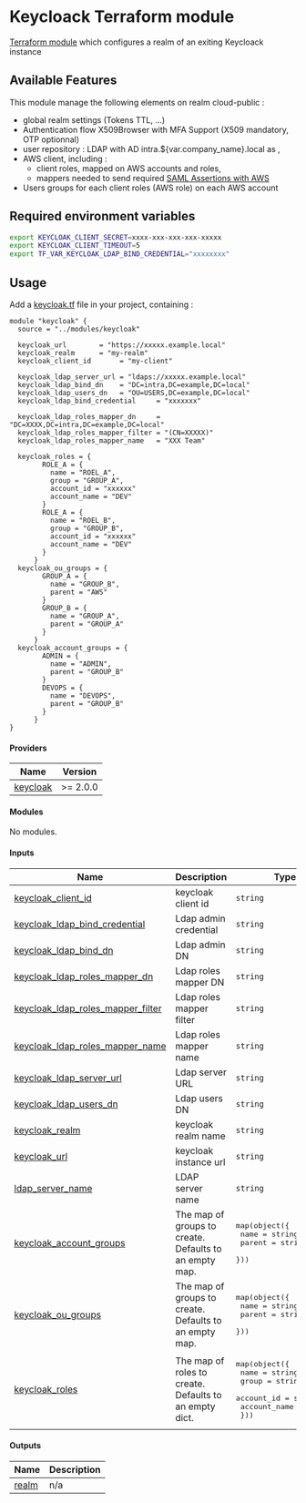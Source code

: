 <!-- BEGIN_TF_DOCS -->
# Keycloack Terraform module

[Terraform module](https://registry.terraform.io/providers/mrparkers/keycloak/latest/docs) which configures a realm of an exiting Keycloack instance

## Available Features

This module manage the following elements on realm cloud-public :
- global realm settings (Tokens TTL, ...)
- Authentication flow  X509Browser with MFA Support (X509 mandatory, OTP optionnal)
- user repository : LDAP with AD intra.${var.company_name}.local as ,
- AWS client, including :
  -  client roles, mapped on AWS accounts and roles,
  -  mappers needed to send required [SAML Assertions with AWS](https://docs.aws.amazon.com/IAM/latest/UserGuide/id_roles_providers_create_saml_assertions.html)
- Users groups for each client roles (AWS role) on each AWS account

## Required environment variables

```bash
export KEYCLOAK_CLIENT_SECRET=xxxx-xxx-xxx-xxx-xxxxx
export KEYCLOAK_CLIENT_TIMEOUT=5
export TF_VAR_KEYCLOAK_LDAP_BIND_CREDENTIAL="xxxxxxxx"
```

## Usage

Add a [keycloak.tf](../../main-orga/keycloak.tf) file in your project, containing :

```hcl
module "keycloak" {
  source = "../modules/keycloak"

  keycloak_url        = "https://xxxxx.example.local"
  keycloak_realm      = "my-realm"
  keycloak_client_id       = "my-client"

  keycloak_ldap_server_url = "ldaps://xxxxx.example.local"
  keycloak_ldap_bind_dn    = "DC=intra,DC=example,DC=local"
  keycloak_ldap_users_dn   = "OU=USERS,DC=example,DC=local"
  keycloak_ldap_bind_credential     = "xxxxxxx"

  keycloak_ldap_roles_mapper_dn     = "DC=XXXX,DC=intra,DC=example,DC=local"
  keycloak_ldap_roles_mapper_filter = "(CN=XXXXX)"
  keycloak_ldap_roles_mapper_name   = "XXX Team"

  keycloak_roles = {
        ROLE_A = {
          name = "ROEL_A",
          group = "GROUP_A",
          account_id = "xxxxxx"
          account_name = "DEV"
        }
        ROLE_A = {
          name = "ROEL_B",
          group = "GROUP_B",
          account_id = "xxxxxx"
          account_name = "DEV"
        }
      }
  keycloak_ou_groups = {
        GROUP_A = {
          name = "GROUP_B",
          parent = "AWS"
        }
        GROUP_B = {
          name = "GROUP_A",
          parent = "GROUP_A"
        }
      }
  keycloak_account_groups = {
        ADMIN = {
          name = "ADMIN",
          parent = "GROUP_B"
        }
        DEVOPS = {
          name = "DEVOPS",
          parent = "GROUP_B"
        }
      }
}
```

#### Providers

| Name | Version |
|------|---------|
| <a name="provider_keycloak"></a> [keycloak](#provider_keycloak) | >= 2.0.0 |

#### Modules

No modules.

#### Inputs

| Name | Description | Type | Default | Required |
|------|-------------|------|---------|:--------:|
| <a name="input_keycloak_client_id"></a> [keycloak_client_id](#input_keycloak_client_id) | keycloak client id | `string` | n/a | yes |
| <a name="input_keycloak_ldap_bind_credential"></a> [keycloak_ldap_bind_credential](#input_keycloak_ldap_bind_credential) | Ldap admin credential | `string` | n/a | yes |
| <a name="input_keycloak_ldap_bind_dn"></a> [keycloak_ldap_bind_dn](#input_keycloak_ldap_bind_dn) | Ldap admin DN | `string` | n/a | yes |
| <a name="input_keycloak_ldap_roles_mapper_dn"></a> [keycloak_ldap_roles_mapper_dn](#input_keycloak_ldap_roles_mapper_dn) | Ldap roles mapper DN | `string` | n/a | yes |
| <a name="input_keycloak_ldap_roles_mapper_filter"></a> [keycloak_ldap_roles_mapper_filter](#input_keycloak_ldap_roles_mapper_filter) | Ldap roles mapper filter | `string` | n/a | yes |
| <a name="input_keycloak_ldap_roles_mapper_name"></a> [keycloak_ldap_roles_mapper_name](#input_keycloak_ldap_roles_mapper_name) | Ldap roles mapper name | `string` | n/a | yes |
| <a name="input_keycloak_ldap_server_url"></a> [keycloak_ldap_server_url](#input_keycloak_ldap_server_url) | Ldap server URL | `string` | n/a | yes |
| <a name="input_keycloak_ldap_users_dn"></a> [keycloak_ldap_users_dn](#input_keycloak_ldap_users_dn) | Ldap users DN | `string` | n/a | yes |
| <a name="input_keycloak_realm"></a> [keycloak_realm](#input_keycloak_realm) | keycloak realm name | `string` | n/a | yes |
| <a name="input_keycloak_url"></a> [keycloak_url](#input_keycloak_url) | keycloak instance url | `string` | n/a | yes |
| <a name="input_ldap_server_name"></a> [ldap_server_name](#input_ldap_server_name) | LDAP server name | `string` | n/a | yes |
| <a name="input_keycloak_account_groups"></a> [keycloak_account_groups](#input_keycloak_account_groups) | The map of groups to create. Defaults to an empty map. | <pre>map(object({<br>    name = string,<br>    parent = string<br>  }))</pre> | `{}` | no |
| <a name="input_keycloak_ou_groups"></a> [keycloak_ou_groups](#input_keycloak_ou_groups) | The map of groups to create. Defaults to an empty map. | <pre>map(object({<br>    name = string,<br>    parent = string<br>  }))</pre> | `{}` | no |
| <a name="input_keycloak_roles"></a> [keycloak_roles](#input_keycloak_roles) | The map of roles to create. Defaults to an empty dict. | <pre>map(object({<br>    name = string,<br>    group = string,<br>    account_id = string<br>    account_name = string<br>  }))</pre> | `{}` | no |

#### Outputs

| Name | Description |
|------|-------------|
| <a name="output_realm"></a> [realm](#output_realm) | n/a |
<!-- END_TF_DOCS -->